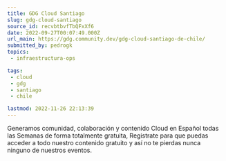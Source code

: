 ```yaml
---
title: GDG Cloud Santiago
slug: gdg-cloud-santiago
source_id: recvbtbvfTbQFxXf6
date: 2022-09-27T00:07:49.000Z
url_main: https://gdg.community.dev/gdg-cloud-santiago-de-chile/
submitted_by: pedrogk
topics: 
 - infraestructura-ops

tags: 
 - cloud
 - gdg
 - santiago
 - chile

lastmod: 2022-11-26 22:13:39
---
```


Generamos comunidad, colaboración y contenido Cloud en Español todas las Semanas de forma totalmente gratuita,
Registrate para que puedas acceder a todo nuestro contenido gratuito y así no te pierdas nunca ninguno de nuestros eventos.
